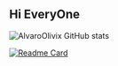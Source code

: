 ## Hi EveryOne



![AlvaroOlivix GitHub stats](https://github-readme-stats.vercel.app/api?username=AlvaroOlivix&show_icons=true&theme=dark)

[![Readme Card](https://github-readme-stats.vercel.app/api/pin/?username=AlvaroOlivix&repo=AMV_Movies_2024$theme=dark$show_owner=true)]([https://github.com/AlvaroOlivix/AMV_Movies_2024])

